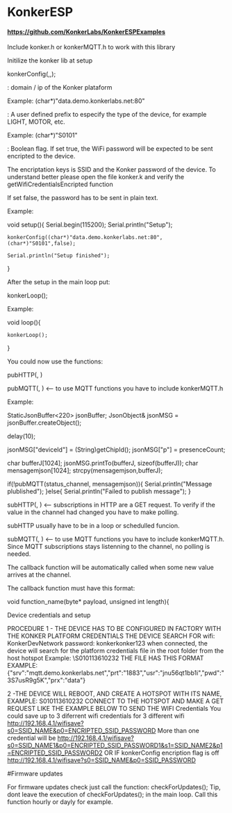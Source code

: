 # KonkerESP

#### https://github.com/KonkerLabs/KonkerESPExamples

Include konker.h or konkerMQTT.h  to work with this library

Initilize the konker lib at setup

konkerConfig(<root server>,<model prefix>,<encriptation flag>);

<root server> : domain / ip of the Konker plataform

Example: (char*)"data.demo.konkerlabs.net:80"

<model prefix>: A user defined prefix to especify the type of the device, for example LIGHT, MOTOR, etc.

Example: (char*)"S0101"

<encriptation flag>: Boolean flag.  If set true, the WiFi password will be expected to be sent encripted to the device.

The encriptation keys is SSID and the Konker password  of the device. To understand better please open the file konker.k and verify the getWifiCredentialsEncripted function

If set false, the password has to be sent in plain text.

Example:

void setup(){
    Serial.begin(115200);
    Serial.println("Setup");

    konkerConfig((char*)"data.demo.konkerlabs.net:80",(char*)"S0101",false);

    Serial.println("Setup finished");
}

After the setup in the main loop put:

konkerLoop();

Example:

void loop(){

    konkerLoop();

}


You could now use  the functions:

pubHTTP(<channel>, <message>)

pubMQTT(<channel>, <message>)  <-- to use MQTT functions you have to include konkerMQTT.h

Example:

StaticJsonBuffer<220> jsonBuffer;
JsonObject& jsonMSG = jsonBuffer.createObject();


delay(10);

jsonMSG["deviceId"] = (String)getChipId();
jsonMSG["p"] = presenceCount;

char bufferJ[1024];
jsonMSG.printTo(bufferJ, sizeof(bufferJ));
char mensagemjson[1024];
strcpy(mensagemjson,bufferJ);

if(!pubMQTT(status_channel, mensagemjson)){
    Serial.println("Message plublished");
}else{
    Serial.println("Failed to publish message");
}

subHTTP(<channel>, <callback function for this channel>)  <-- subscriptions in HTTP are a GET request. To verify if the value in the channel had changed you have to make polling.

subHTTP usually have to be in a loop or schedulled funcion.


subMQTT(<channel>, <callback function for this channel>)  <-- to use MQTT functions you have to include konkerMQTT.h. Since MQTT subscriptions stays listenning to the channel, no polling is needed.

The callback function will be automatically called when some new value arrives at the channel.

The callback function must have this format:

void function_name(byte* payload, unsigned int length){

Device credentials and setup

PROCEDURE
1 - THE DEVICE HAS TO BE CONFIGURED IN FACTORY WITH THE KONKER PLATFORM CREDENTIALS
  THE DEVICE SEARCH FOR wifi: KonkerDevNetwork  password: konkerkonker123
  when connected, the device will search for the platform credentials file in the root folder from the host hotspot Example: \S010113610232
  THE FILE HAS THIS FORMAT EXAMPLE:
    {"srv":"mqtt.demo.konkerlabs.net","prt":"1883","usr":"jnu56qt1bb1i","pwd":"3S7usR9g5K","prx":"data"}

2 -THE DEVICE WILL REBOOT, AND CREATE A HOTSPOT WITH ITS NAME, EXAMPLE: S010113610232
   CONNECT TO THE HOTSPOT AND MAKE A GET REQUEST LIKE THE EXAMPLE BELOW TO SEND THE WIFI Credentials
   You could save up to 3 diferrent wifi credentials for 3 different wifi
   http://192.168.4.1/wifisave?s0=SSID_NAME&p0=ENCRIPTED_SSID_PASSWORD
   More than one credential will be
   http://192.168.4.1/wifisave?s0=SSID_NAME1&p0=ENCRIPTED_SSID_PASSWORD1&s1=SSID_NAME2&p1=ENCRIPTED_SSID_PASSWORD2
      OR IF konkerConfig encription flag is off
   http://192.168.4.1/wifisave?s0=SSID_NAME&p0=SSID_PASSWORD
   
 
   
   
   
   
   
 #Firmware updates
 
 For firmware updates check just call the function: checkForUpdates();
 Tip, dont leave the execution of checkForUpdates(); in the main loop.  Call this function hourly or dayly for example.
